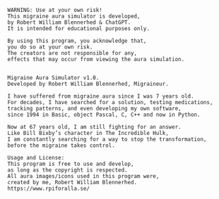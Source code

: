     WARNING: Use at your own risk!
    This migraine aura simulator is developed,
    by Robert William Blennerhed & ChatGPT.
    It is intended for educational purposes only.
    
    By using this program, you acknowledge that,
    you do so at your own risk.
    The creators are not responsible for any,
    effects that may occur from viewing the aura simulation.
    

    Migraine Aura Simulator v1.0.
    Developed by Robert William Blennerhed, Migraineur.
    
    I have suffered from migraine aura since I was 7 years old.
    For decades, I have searched for a solution, testing medications,
    tracking patterns, and even developing my own software,
    since 1994 in Basic, object Pascal, C, C++ and now in Python.
    
    Now at 67 years old, I am still fighting for an answer.
    Like Bill Bixby’s character in The Incredible Hulk,
    I am constantly searching for a way to stop the transformation,
    before the migraine takes control.
    
    Usage and License:
    This program is free to use and develop,
    as long as the copyright is respected.
    All aura images/icons used in this program were,
    created by me, Robert William Blennerhed.
    https://www.rpiforalla.se/
